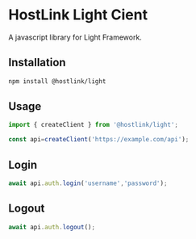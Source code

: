 # HostLink Light Cient

A javascript library for Light Framework.


## Installation

```bash
npm install @hostlink/light
```

## Usage

```javascript
import { createClient } from '@hostlink/light';

const api=createClient('https://example.com/api');

```

## Login

```javascript
await api.auth.login('username','password');
```

## Logout

```javascript
await api.auth.logout();
```






